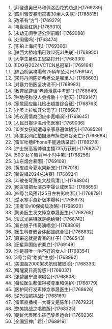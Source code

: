 
1. [拜登遭奥巴马和佩洛西花式劝退]-[1769289]
1. [四川雅安暴雨灾害30余人失联]-[1768815]
1. [改革有“方”]-[1769279]
1. [韦世豪红牌]-[1769310]
1. [永劫无间手游公测前瞻]-[1769008]
1. [处闺蜜吗]-[1768474]
1. [实拍上海闪电]-[1769306]
1. [陕西大桥垮塌已致12死31失联]-[1768950]
1. [大学生暑假工思路打开]-[1768330]
1. [EDG夺2024VCTCN总冠军]-[1769164]
1. [陕西桥梁垮塌有25辆车坠河]-[1769142]
1. [宋丹丹问陈妍希老公是哪里人]-[1768603]
1. [对暴力伤医坚决说不]-[1768983]
1. [教育局辟谣“老师泄露中考题”]-[1768649]
1. [种地吧称没人会拆散十个勤天]-[1769147]
1. [家属回应胎儿检出超雄综合征]-[1768763]
1. [小英上拉如开公司了]-[1768687]
1. [杨议高情商回应李宽嘲讽]-[1768645]
1. [人民日报评温州伤医案]-[1769036]
1. [10岁女孩疑遭母亲家暴遍体鳞伤]-[1768528]
1. [印度女网红拍摄瀑布掉进峡谷死亡]-[1768684]
1. [雷军吐槽iPhone不能通话录音]-[1768278]
1. [护士扮高富帅骗主播735万获刑]-[1768257]
1. [50岁女子晒背半小时中暑]-[1768256]
1. [山东烟台暴雨]-[1769109]
1. [黄皮成今夏水果新宠]-[1767018]
1. [新说唱2024总决赛]-[1768924]
1. [斗破苍穹萧炎大战凤清儿]-[1768804]
1. [网友错把女演员李晟认成医生]-[1768656]
1. [四号台风预计25日左右影响浙江]-[1768791]
1. [逆水寒手游新版本爆料]-[1768973]
1. [王者10v10保姆级攻略]-[1768920]
1. [陶勇医生发文悼念李晟医生]-[1768765]
1. [法式尤莱特就是绝绝紫]-[1768742]
1. [新白娘子传奇演唱会]-[1768809]
1. [医生科普嵌合体超雄综合征]-[1768832]
1. [原来这就是青春的样子]-[1768543]
1. [纪星异国结识秦立]-[1769149]
1. [你是哥唯一哄不好的女人]-[1768354]
1. [3号台风“格美”生成]-[1768992]
1. [美国超2000架次航班被取消]-[1768333]
1. [叫醒夏日高能感]-[1769037]
1. [张碧晨宁波演唱会]-[1768808]
1. [每位医生都值得被尊重和保护]-[1768779]
1. [医护同行发声悼念李晟医生]-[1768626]
1. [逆光拍照挑战]-[1768169]
1. [雷军直播榜一大哥又是陈年]-[1767923]
1. [憋笑挑战之唱歌版]-[1768325]
1. [朝鲜代表团出征巴黎奥运会]-[1769236]
1. [全国狙神广君]-[1768919]